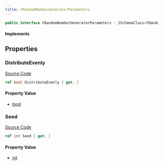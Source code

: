 ```yaml
---
title: CRandomNumberGeneratorParameters
---
```


```csharp
public interface CRandomNumberGeneratorParameters : ISchemaClass<CRandomNumberGeneratorParameters>, ISchemaField, ISchemaClass, INativeHandle
```

#### Implements

## Properties

### DistributeEvenly

[Source Code](https://github.com/swiftly-solution/swiftlys2/blob/beta/managed/src/SwiftlyS2.Generated/Schemas/Interfaces/CRandomNumberGeneratorParameters.cs#L16)

```csharp
ref bool DistributeEvenly { get; }
```

#### Property Value

- [bool](https://learn.microsoft.com/dotnet/api/system.boolean)

### Seed

[Source Code](https://github.com/swiftly-solution/swiftlys2/blob/beta/managed/src/SwiftlyS2.Generated/Schemas/Interfaces/CRandomNumberGeneratorParameters.cs#L18)

```csharp
ref int Seed { get; }
```

#### Property Value

- [int](https://learn.microsoft.com/dotnet/api/system.int32)

